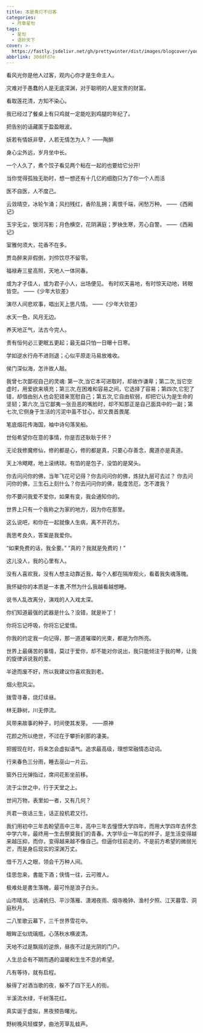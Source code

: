 ```yaml
---
title: 本是青灯不归客
categories:
  - 月章星句
tags:
  - 星句
  - 语妙天下
cover: >-
  https://fastly.jsdelivr.net/gh/prettywinter/dist/images/blogcover/youcimeiju.png
abbrlink: 30ddfd7e
---
```


看风光你是他人过客，观内心你才是生命主人。

<!-- more -->

灾难对于愚蠢的人是无底深渊，对于聪明的人是宝贵的财富。

看取莲花清，方知不染心。

我已经过了餐桌上有只鸡就一定能吃到鸡腿的年纪了。

把告别的话藏匿于盈盈眼波。

妖若有情妖非孽，人若无情怎为人？            ——陶醉

身心尘外远，岁月坐中长。

一个人久了，煮个饺子看见两个粘在一起的也要给它分开!

当你觉得孤独无助时，想一想还有十几亿的细胞只为了你一个人而活

医不自医，人不度己。

云敛晴空，冰轮乍涌；风扫残红，香阶乱拥；离恨千端，闲愁万种。    ——《西厢记》

玉宇无尘，银河泻影；月色横空，花阴满庭；罗袂生寒，芳心自警。    ——《西厢记》

室雅何须大，花香不在多。

贾岛醉来非假倒，刘伶饮尽不留零。

福禄寿三星高照，天地人一体同春。

或为才子佳人，或为君子小人，出场便见。
有时欢天喜地，有时惊天动地，转眼皆空。      ——《少年大钦差》

演尽人间悲欢事，唱出天上思凡情。            ——《少年大钦差》

水天一色，风月无边。

养天地正气，法古今完人。

贵有恒何必三更眠五更起；最无益只怕一日曝十日寒。

学如逆水行舟不进则退；心似平原走马易放难收。

侯门深似海，怎许故人敲。

我曾七次鄙视自己的灵魂: 第一次,当它本可进取时，却故作谦卑；第二次,当它空虚时，用爱欲来填充；第三次,在困难和容易之间，它选择了容易；第四次,它犯了错，却借由别人也会犯错来宽慰自己；第五次,它自由软弱，却把它认为是生命的坚韧；第六次,当它鄙夷一张丑恶的嘴脸时，却不知那正是自己面具中的一副；第七次,它侧身于生活的污泥中虽不甘心，却又畏首畏尾.

笔底烟花传海国，袖中诗句落吴船。

世俗希望你在意的事情，你是否还耿耿于怀？

无论我修魔修仙，修的都是心，修的都是真，只要心存善念，魔道亦是真道。

天上冷飕飕，地上滚绣球。有馅的是包子，没馅的是窝头。

你去问问你的佛，当年飞花可记得？你去问问你的佛，炼狱九层可去过？
你去问问你的佛，三生石上刻什么？你去问问你的佛，能度苦厄，怎不渡我？

你不要问我爱不爱你，如果有变，我会通知你的。

世界上只有一个我称之为家的地方，因为你在那里。

这么说吧，和你在一起就像人生病，离不开药方。

我思考良久，答案是我爱你。

“如果免费的话，我全要。”
“真的？我就是免费的！”

这儿没人，我的心里有人。

没有人喜欢我，没有人想主动靠近我，每个人都在隔岸观火，看着我失魂落魄。

我怀疑你的本质是一本書,不然为什么我越看越想睡。

说书人乱改离分，演戏的人入戏太深。

你们知道最强的武器是什么？没错，就是补丁！

你将忘记呼吸，你将忘记爱情。

你我的约定我一向记得，那一道道璀璨的光束，都是为你所亮。

世界上最痛苦的事情，莫过于爱你，却不能对你说出，我只能倾注于我的琴，让我的旋律诉说我的爱。

半途而废不好，所以我建议你喜欢我到老。

烟火慰风尘。

拨雪寻春，烧灯续昼。

林无静树，川无停流。

风带来故事的种子，时间使其发芽。  ——原神

花颜之所以绝世，不过在于攀折刹那的凄美。

把握现在时，将来怎会虚拟语气。追求最高级，理想常融情态动词。

行来春色三分雨，睡去巫山一片云。

窗外日光弹指过，席间花影坐前移。

流于尘世之中，行于天堂之上。

世间万物，表里如一者，又有几何？

共君一夜话三生，话正投机君又行。

我们用初中三年去盼望高中三年，高中三年去憧憬大学四年，而用大学四年去怀念中学六年，最终用一生去祭奠我们的青春。大学毕业一年后的样子，是生活变得越来越压抑，而你，变得越来越不像自己。但逼你往前走的，不是前方希望的微弱光芒，而是身后现实的深渊万丈。

借千万人之眼，领会千万种人间。

佳思忽来，書能下酒；侠情一往，云可赠人。

极难处是書生落魄，最可怜是浪子白头。

山市晴岚、远浦帆归、平沙落雁、潇湘夜雨、烟寺晚钟、渔村夕照、江天暮雪、洞庭秋月。

二八笙歌云幕下，三千世界雪花中。

眼眸正似琉璃瓶，心荡秋水横波清。

天地不过是飘摇的逆旅，昼夜不过是光阴的门户。

人生总会有不期而遇的温暖和生生不息的希望。

凡有等待，就有启程。

躲得了对酒当歌的夜，躲不了四下无人的街。

半溪流水绿，千树落花红。

真实诞于虚拟，黑夜预告曙光。

野树晚风轻蝶梦，曲池芳草乱蛙声。
